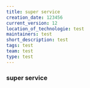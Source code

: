 ```yaml
---
title: super service
creation_date: 123456
current_version: 12
location_of_technologie: test
maintainers: test
short_description: test
tags: test
team: test
type: test
---
```




### <a name="title"></a> super service
